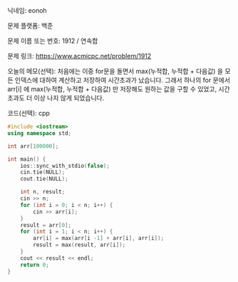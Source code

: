 닉네임: eonoh

문제 플랫폼: 백준

문제 이름 또는 번호: 1912 / 연속합

문제 링크: https://www.acmicpc.net/problem/1912

오늘의 메모(선택): 처음에는 이중 for문을 돌면서 max(누적합, 누적합 + 다음값) 을 모든 인덱스에 대하여 계산하고 저장하여 시간초과가 났습니다.
그래서 하나의 for 문에서 arr[i] 에 max(누적합, 누적합 + 다음값) 만 저장해도 원하는 값을 구할 수 있었고, 시간초과도 더 이상 나지 않게 되었습니다.

코드(선택): cpp

```cpp
#include <iostream>
using namespace std;

int arr[100000];

int main() {
	ios::sync_with_stdio(false);
	cin.tie(NULL);
	cout.tie(NULL);

	int n, result;
	cin >> n;
	for (int i = 0; i < n; i++) {
		cin >> arr[i];
	}
	result = arr[0];
	for (int i = 1; i < n; i++) {
		arr[i] = max(arr[i -1] + arr[i], arr[i]);
		result = max(result, arr[i]);
	}
	cout << result << endl;
	return 0;
}
```
